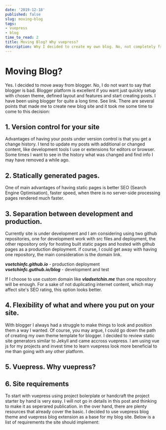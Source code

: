 ```yaml
---
date: '2019-12-18'
published: false
slug: moving-blog
tags:
- vuepress
- blog
time_to_read: 2
title: Moving Blog? Why vuepress?
description: Why I decided to create my own blog. No, not completely from scratch...
---
```


# Moving Blog?

Yes. I decided to move away from blogger. No, I do not want to say that blogger is bad. Blogger platform is excellent if you want just quickly setup with chosen theme, defined layout and features and start creating posts. I have been using blogger for quite a long time. See link. There are several points that made me to create new blog site and it took me some time to come to this decision:

## 1. Version control for your site

Advantages of having your posts under version control is that you get a change history. I tend to update my posts with additional or changed content, like development tools I use or extensions for editors or browser. Some times I want to see in the history what was changed and find info I may have removed a while ago.

## 2. Statically generated pages.

One of main advantages of having static pages is better SEO (Search Engine Optimisation), faster speed, when there is no server-side processing pages rendered much faster.

## 3. Separation between development and production.

Currently site is under development and I am considering using two github repositories, one for development work with src files and deployment, the other repository only for hosting built static pages and hosted with github pages as a production deployment. if course, I could get away with having one repository, the main consideration is the domain link. 

***vsetchinfc.github.io*** - production deployment   
***vsetchinfc.guthub.io/blog*** - development and test 

If I choose to use custom domain like ***vladsetchin.me*** than one repository will be enough. For a sake of not duplicating internet content, which may affect site's SEO rating, this option looks better.

## 4. Flexibility of what and where you put on your site.

With blogger I always had a struggle to make things to look and position them a way I wanted. Of course, you may argue, I could go down the path of creating my own theme template for blogger. I decided to review static site generators similar to Jekyll and came accross vuepress. I am using vue js for my projects and invest time to learn vuepress look more beneficial to me than going with any other platform.

## 5. Vuepress. Why vuepress?



## 6. Site requirements

To start with vuepress using project bolerplate or handcraft the project starter by hand is very easy. I will not go in details in this post and thinking to make it as seperared publication. in the over hand, there are plenty resources that already cover the basic. I decided to use vuepress blog theme and vuepress blog extension as a base for my blog site. Below is a list of requirements the site should implement:




